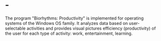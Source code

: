 # -
The program "Biorhythms: Productivity" is implemented for operating systems of the Windows OS family. It analyzes data based on user-selectable activities and provides visual pictures efficiency (productivity) of the user for each type of activity: work, entertainment, learning.
